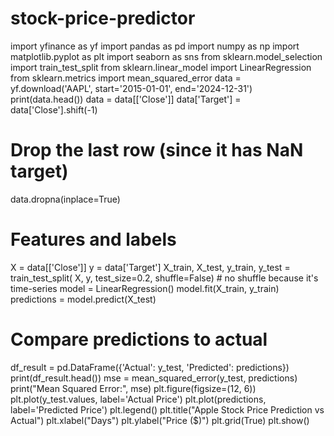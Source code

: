 # stock-price-predictor
import yfinance as yf
import pandas as pd
import numpy as np
import matplotlib.pyplot as plt
import seaborn as sns
from sklearn.model_selection import train_test_split
from sklearn.linear_model import LinearRegression
from sklearn.metrics import mean_squared_error
data = yf.download('AAPL', start='2015-01-01', end='2024-12-31')
print(data.head())
data = data[['Close']]
data['Target'] = data['Close'].shift(-1)

# Drop the last row (since it has NaN target)
data.dropna(inplace=True)

# Features and labels
X = data[['Close']]
y = data['Target']
X_train, X_test, y_train, y_test = train_test_split(
    X, y, test_size=0.2, shuffle=False)  # no shuffle because it's time-series
model = LinearRegression()
model.fit(X_train, y_train)
predictions = model.predict(X_test)

# Compare predictions to actual
df_result = pd.DataFrame({'Actual': y_test, 'Predicted': predictions})
print(df_result.head())
mse = mean_squared_error(y_test, predictions)
print("Mean Squared Error:", mse)
plt.figure(figsize=(12, 6))
plt.plot(y_test.values, label='Actual Price')
plt.plot(predictions, label='Predicted Price')
plt.legend()
plt.title("Apple Stock Price Prediction vs Actual")
plt.xlabel("Days")
plt.ylabel("Price ($)")
plt.grid(True)
plt.show()

